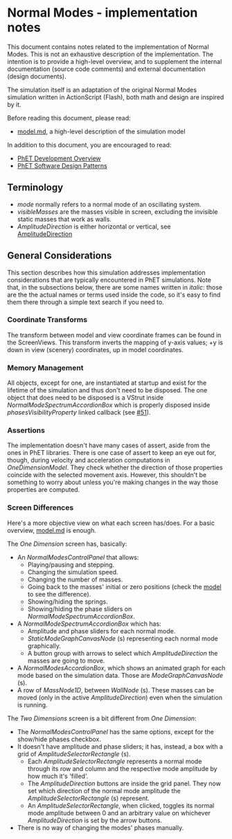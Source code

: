 # Normal Modes - implementation notes

This document contains notes related to the implementation of Normal Modes. 
This is not an exhaustive description of the implementation.  The intention is 
to provide a high-level overview, and to supplement the internal documentation 
(source code comments) and external documentation (design documents).

The simulation itself is an adaptation of the original Normal Modes simulation
written in ActionScript (Flash), both math and design are inspired by it.

Before reading this document, please read:
* [model.md](https://github.com/phetsims/normal-modes/blob/master/doc/model.md), a high-level description of the simulation model

In addition to this document, you are encouraged to read: 
* [PhET Development Overview](https://github.com/phetsims/phet-info/blob/master/doc/phet-development-overview.md)  
* [PhET Software Design Patterns](https://github.com/phetsims/phet-info/blob/master/doc/phet-software-design-patterns.md)

## Terminology
* _mode_ normally refers to a normal mode of an oscillating system.
* _visibleMasses_ are the masses visible in screen, excluding the invisible static masses that work as walls.
* _AmplitudeDirection_ is either horizontal or vertical, see [AmplitudeDirection](https://github.com/phetsims/normal-modes/blob/master/js/common/model/AmplitudeDirection.js)

## General Considerations

This section describes how this simulation addresses implementation considerations that are typically encountered in PhET simulations.
Note that, in the subsections below, there are some names written in _italic_: those are the the actual names or terms used inside the code, so it's easy to find them there through a simple text search if you need to.

### Coordinate Transforms
The transform between model and view coordinate frames can be found in the ScreenViews. This transform inverts the mapping of y-axis values; +y is down in view (scenery) coordinates, up in model coordinates.

### Memory Management

All objects, except for one, are instantiated at startup and exist for the lifetime of the simulation and thus don't need to be disposed.
The one object that does need to be disposed is a VStrut inside _NormalModeSpectrumAccordionBox_ which is properly disposed inside _phasesVisibilityProperty_ linked callback (see [#51](https://github.com/phetsims/normal-modes/issues/51)).

### Assertions

The implementation doesn't have many cases of assert, aside from the ones in PhET libraries. 
There is one case of assert to keep an eye out for, though, during velocity and acceleration computations in _OneDimensionModel_. They check whether the direction of those properties coincide with the selected movement axis. However, this shouldn't be something to worry about unless you're making changes in the way those properties are computed.

### Screen Differences

Here's a more objective view on what each screen has/does. For a basic overview, [model.md](https://github.com/phetsims/normal-modes/blob/master/doc/model.md) is enough.

The _One Dimension_ screen has, basically:
* An _NormalModesControlPanel_ that allows:
    * Playing/pausing and stepping.
    * Changing the simulation speed.
    * Changing the number of masses.
    * Going back to the masses' initial or zero positions (check the [model](https://github.com/phetsims/normal-modes/blob/master/doc/model.md) to see the difference).
    * Showing/hiding the springs.
    * Showing/hiding the phase sliders on _NormalModeSpectrumAccordionBox_.
* A _NormalModeSpectrumAccordionBox_ which has:
    * Amplitude and phase sliders for each normal mode.
    * _StaticModeGraphCanvasNode_ (s) representing each normal mode graphically.
    * A button group with arrows to select which _AmplitudeDirection_ the masses are going to move.
* A _NormalModesAccordionBox_, which shows an animated graph for each mode based on the simulation data. Those are _ModeGraphCanvasNode_ (s).
* A row of _MassNode1D_, between _WallNode_ (s). These masses can be moved (only in the active _AmplitudeDirection_) even when the simulation is running.

The _Two Dimensions_ screen is a bit different from _One Dimension_:
* The _NormalModesControlPanel_ has the same options, except for the show/hide phases checkbox.
* It doesn't have amplitude and phase sliders; it has, instead, a box with a grid of _AmplitudeSelectorRectangle_ (s).
    * Each _AmplitudeSelectorRectangle_ represents a normal mode through its row and column and the respective mode amplitude by how much it's 'filled'.
    * The _AmplitudeDirection_ buttons are inside the grid panel. They now set which direction of the normal mode amplitude the _AmplitudeSelectorRectangle_ (s) represent.
    * An _AmplitudeSelectorRectangle_, when clicked, toggles its normal mode amplitude between 0 and an arbitrary value on whichever _AmplitudeDirection_ is set by the arrow buttons.
* There is no way of changing the modes' phases manually.
